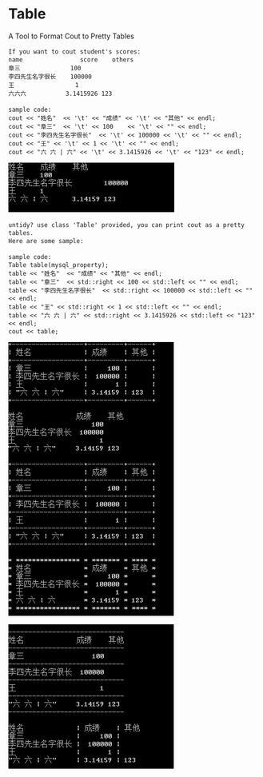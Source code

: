# Table
A Tool to Format Cout to Pretty Tables

    If you want to cout student's scores:
    name	            score    others
    章三	            100
    李四先生名字很长	100000
    王	              1
    六六六	          3.1415926 123

    sample code:
    cout << "姓名"  << '\t' << "成绩" << '\t' << "其他" << endl;
    cout << "章三"  << '\t' << 100    << '\t' << "" << endl;
    cout << "李四先生名字很长"  << '\t' << 100000 << '\t' << "" << endl;
    cout << "王" << '\t' << 1 << '\t' << "" << endl;
    cout << "六 六 | 六" << '\t' << 3.1415926 << '\t' << "123" << endl;
    
![Image](https://github.com/apreak/Table/blob/master/pic1.png)

    untidy? use class 'Table' provided, you can print cout as a pretty tables. 
    Here are some sample:

    sample code:
    Table table(mysql_property);
    table << "姓名"  << "成绩" << "其他" << endl;
    table << "章三"  << std::right << 100 << std::left << "" << endl;
    table << "李四先生名字很长"  << std::right << 100000 << std::left << "" << endl;
    table << "王" << std::right << 1 << std::left << "" << endl;
    table << "六 六 | 六" << std::right << 3.1415926 << std::left << "123" << endl;
    cout << table;

![Image](https://github.com/apreak/Table/blob/master/pic2.png)

![Image](https://github.com/apreak/Table/blob/master/pic3.png)
